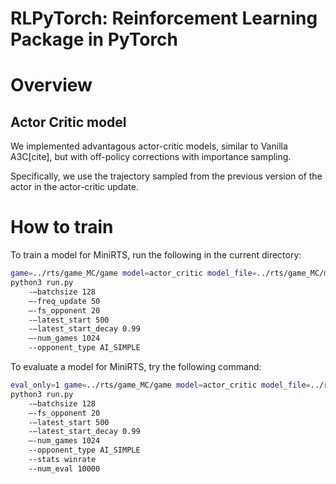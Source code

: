 # RLPyTorch: Reinforcement Learning Package in PyTorch

Overview    
==============

Actor Critic model  
-------------
We implemented advantagous actor-critic models, similar to Vanilla A3C[cite], but with off-policy corrections with importance sampling. 

Specifically, we use the trajectory sampled from the previous version of the actor in the actor-critic update. 

How to train    
===============
To train a model for MiniRTS, run the following in the current directory:

```bash
game=../rts/game_MC/game model=actor_critic model_file=../rts/game_MC/model \ 
python3 run.py 
    -—batchsize 128 
    —-freq_update 50 
    —-fs_opponent 20
    -—latest_start 500 
    -—latest_start_decay 0.99 
    —-num_games 1024 
    --opponent_type AI_SIMPLE
```

To evaluate a model for MiniRTS, try the following command:
```bash
eval_only=1 game=../rts/game_MC/game model=actor_critic model_file=../rts/game_MC/model \ 
python3 run.py 
    -—batchsize 128 
    —-fs_opponent 20
    -—latest_start 500 
    -—latest_start_decay 0.99 
    —-num_games 1024 
    --opponent_type AI_SIMPLE
    --stats winrate
    --num_eval 10000
```


